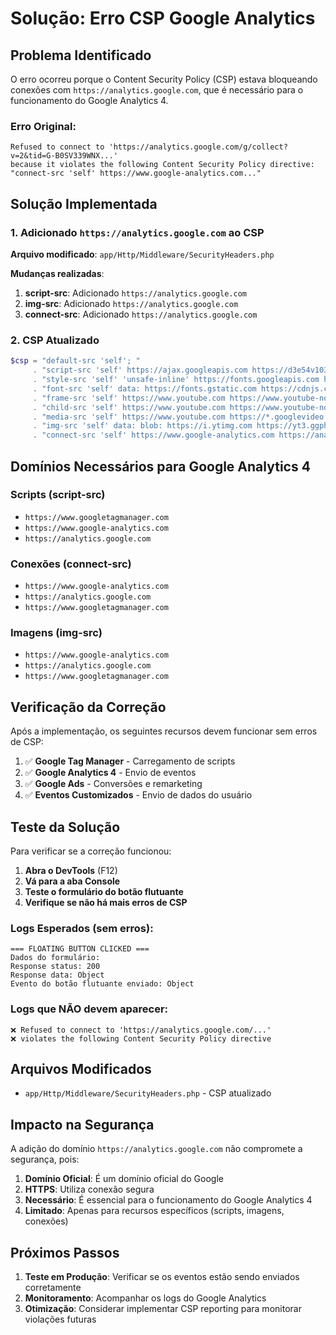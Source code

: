 # Solução: Erro CSP Google Analytics

## Problema Identificado

O erro ocorreu porque o Content Security Policy (CSP) estava bloqueando conexões com `https://analytics.google.com`, que é necessário para o funcionamento do Google Analytics 4.

### Erro Original:
```
Refused to connect to 'https://analytics.google.com/g/collect?v=2&tid=G-B0SV339WNX...' 
because it violates the following Content Security Policy directive: "connect-src 'self' https://www.google-analytics.com..."
```

## Solução Implementada

### 1. Adicionado `https://analytics.google.com` ao CSP

**Arquivo modificado**: `app/Http/Middleware/SecurityHeaders.php`

**Mudanças realizadas**:

1. **script-src**: Adicionado `https://analytics.google.com`
2. **img-src**: Adicionado `https://analytics.google.com`  
3. **connect-src**: Adicionado `https://analytics.google.com`

### 2. CSP Atualizado

```php
$csp = "default-src 'self'; "
     . "script-src 'self' https://ajax.googleapis.com https://d3e54v103j8qbb.cloudfront.net https://www.googletagmanager.com https://www.google-analytics.com https://analytics.google.com https://www.gstatic.com https://www.youtube.com https://s.ytimg.com https://cdn.jsdelivr.net https://cdnjs.cloudflare.com https://static.cloudflareinsights.com https://googleads.g.doubleclick.net https://www.googleadservices.com https://www.google.com 'unsafe-inline' 'unsafe-eval'; "
     . "style-src 'self' 'unsafe-inline' https://fonts.googleapis.com https://cdn.jsdelivr.net https://cdnjs.cloudflare.com https://www.googletagmanager.com; "
     . "font-src 'self' data: https://fonts.gstatic.com https://cdnjs.cloudflare.com; "
     . "frame-src 'self' https://www.youtube.com https://www.youtube-nocookie.com https://www.googletagmanager.com https://googleads.g.doubleclick.net https://www.google.com https://www.google.com.br; "
     . "child-src 'self' https://www.youtube.com https://www.youtube-nocookie.com https://www.googletagmanager.com https://googleads.g.doubleclick.net https://www.google.com https://www.google.com.br; "
     . "media-src 'self' https://www.youtube.com https://*.googlevideo.com; "
     . "img-src 'self' data: blob: https://i.ytimg.com https://yt3.ggpht.com https://d3e54v103j8qbb.cloudfront.net https://www.google-analytics.com https://analytics.google.com https://www.googletagmanager.com https://googleads.g.doubleclick.net https://www.google.com https://www.google.com.br https://fonts.gstatic.com; "
     . "connect-src 'self' https://www.google-analytics.com https://analytics.google.com https://www.googletagmanager.com https://www.youtube.com https://s.ytimg.com https://www.google.com https://cdn.jsdelivr.net https://cdnjs.cloudflare.com https://www.gstatic.com https://googleads.g.doubleclick.net https://www.googleadservices.com https://static.cloudflareinsights.com;";
```

## Domínios Necessários para Google Analytics 4

### Scripts (script-src)
- `https://www.googletagmanager.com`
- `https://www.google-analytics.com`
- `https://analytics.google.com`

### Conexões (connect-src)
- `https://www.google-analytics.com`
- `https://analytics.google.com`
- `https://www.googletagmanager.com`

### Imagens (img-src)
- `https://www.google-analytics.com`
- `https://analytics.google.com`
- `https://www.googletagmanager.com`

## Verificação da Correção

Após a implementação, os seguintes recursos devem funcionar sem erros de CSP:

1. ✅ **Google Tag Manager** - Carregamento de scripts
2. ✅ **Google Analytics 4** - Envio de eventos
3. ✅ **Google Ads** - Conversões e remarketing
4. ✅ **Eventos Customizados** - Envio de dados do usuário

## Teste da Solução

Para verificar se a correção funcionou:

1. **Abra o DevTools** (F12)
2. **Vá para a aba Console**
3. **Teste o formulário do botão flutuante**
4. **Verifique se não há mais erros de CSP**

### Logs Esperados (sem erros):
```
=== FLOATING BUTTON CLICKED ===
Dados do formulário:
Response status: 200
Response data: Object
Evento do botão flutuante enviado: Object
```

### Logs que NÃO devem aparecer:
```
❌ Refused to connect to 'https://analytics.google.com/...'
❌ violates the following Content Security Policy directive
```

## Arquivos Modificados

- `app/Http/Middleware/SecurityHeaders.php` - CSP atualizado

## Impacto na Segurança

A adição do domínio `https://analytics.google.com` não compromete a segurança, pois:

1. **Domínio Oficial**: É um domínio oficial do Google
2. **HTTPS**: Utiliza conexão segura
3. **Necessário**: É essencial para o funcionamento do Google Analytics 4
4. **Limitado**: Apenas para recursos específicos (scripts, imagens, conexões)

## Próximos Passos

1. **Teste em Produção**: Verificar se os eventos estão sendo enviados corretamente
2. **Monitoramento**: Acompanhar os logs do Google Analytics
3. **Otimização**: Considerar implementar CSP reporting para monitorar violações futuras
